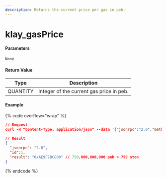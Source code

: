 ```yaml
---
description: Returns the current price per gas in peb.
---
```


# klay\_gasPrice

#### **Parameters**

`None`

#### **Return Value**

| Type     | Description                              |
| -------- | ---------------------------------------- |
| QUANTITY | Integer of the current gas price in peb. |

#### Example

{% code overflow="wrap" %}
```json
// Request
curl -H "Content-Type: application/json" --data '{"jsonrpc":"2.0","method":"klay_gasPrice","params":[],"id":1}' http://klaytn.blockpi.network/v1/rpc/your-api-key

// Result
{
  "jsonrpc": "2.0",
  "id":1,
  "result": "0xAE9F7BCC00" // 750,000,000,000 peb = 750 ston
}
```
{% endcode %}
